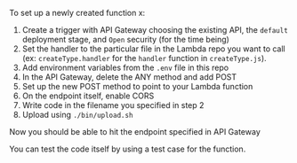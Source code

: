 To set up a newly created function x:

1. Create a trigger with API Gateway choosing the existing API, the `default` deployment stage, and `Open` security (for the time being)
2. Set the handler to the particular file in the Lambda repo you want to call (ex: `createType.handler` for the `handler` function in `createType.js`).
3. Add environment variables from the `.env` file in this repo
4. In the API Gateway, delete the ANY method and add POST
5. Set up the new POST method to point to your Lambda function
6. On the endpoint itself, enable CORS
7. Write code in the filename you specified in step 2
8. Upload using `./bin/upload.sh`

Now you should be able to hit the endpoint specified in API Gateway

You can test the code itself by using a test case for the function.
